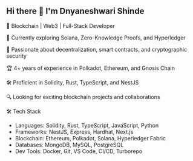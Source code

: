 ## Hi there 👋 I'm Dnyaneshwari Shinde

🚀 Blockchain | Web3 | Full-Stack Developer  

🌱 Currently exploring Solana, Zero-Knowledge Proofs, and Hyperledger

🎯 Passionate about decentralization, smart contracts, and cryptographic security

🏆 4+ years of experience in Polkadot, Ethereum, and Gnosis Chain

🛠 Proficient in Solidity, Rust, TypeScript, and NestJS

🔍 Looking for exciting blockchain projects and collaborations


🛠 Tech Stack 
* Languages: Solidity, Rust, TypeScript, JavaScript, Python
* Frameworks: NestJS, Express, Hardhat, Next.js
* Blockchain: Ethereum, Polkadot, Solana, Hyperledger Fabric
* Databases: MongoDB, MySQL, PostgreSQL
* Dev Tools: Docker, Git, VS Code, CI/CD, Turborepo
